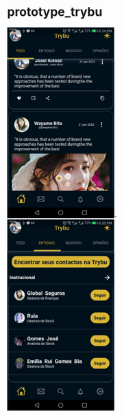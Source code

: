 # prototype_trybu
<img src ='https://github.com/Katsu-vie/proto_trybu/blob/main/assets/T1.jpeg?raw=true' width='250'>-<img src ='https://github.com/Katsu-vie/proto_trybu/blob/main/assets/T2.jpeg?raw=true' width='250'>
